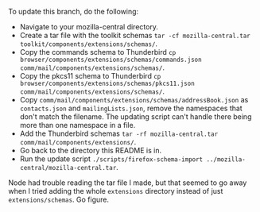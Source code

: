 To update this branch, do the following:

* Navigate to your mozilla-central directory.
* Create a tar file with the toolkit schemas `tar -cf mozilla-central.tar toolkit/components/extensions/schemas/`.
* Copy the commands schema to Thunderbird `cp browser/components/extensions/schemas/commands.json comm/mail/components/extensions/schemas/`.
* Copy the pkcs11 schema to Thunderbird `cp browser/components/extensions/schemas/pkcs11.json comm/mail/components/extensions/schemas/`.
* Copy `comm/mail/components/extensions/schemas/addressBook.json` as `contacts.json` and `mailingLists.json`, remove the namespaces that don't match the filename. The updating script can't handle there being more than one namespace in a file.
* Add the Thunderbird schemas `tar -rf mozilla-central.tar comm/mail/components/extensions/`.
* Go back to the directory this README is in.
* Run the update script `./scripts/firefox-schema-import ../mozilla-central/mozilla-central.tar`.

Node had trouble reading the tar file I made, but that seemed to go away when I tried adding the whole `extensions` directory instead of just `extensions/schemas`. Go figure.
